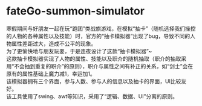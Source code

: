 # fateGo-summon-simulator
寒假期间与好朋友一起在玩“跑团”类战旗游戏，在模拟“抽卡”（随机选择我们操控的人物的各种属性以及技能）时，官方的“抽卡模拟器”出现了bug，导致不同的人物属性差距过大，造成不公平的现象。  
为了更愉快地与朋友玩耍，于是连夜设计了这款“抽卡模拟器”~  
这款抽卡模拟器实现了人物的属性、技能以及职介的随机抽取（职介的抽取采用“不会抽到重复的职介”的原则），职介与属性之间有补正的关系，如“剑士”会在原有的属性基础上魔力减1，幸运加1。  
该模拟器拥有三个界面，参与人数、参与人的信息以及抽卡的界面，UI比较友好。  
该工具使用了swing、awt等知识，采用了“逻辑、数据、UI”分离的原则。
